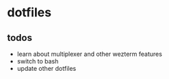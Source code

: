 # dotfiles

## todos
- learn about multiplexer and other wezterm features
- switch to bash
- update other dotfiles
